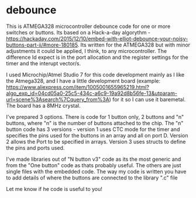 # debounce
This is ATMEGA328 microcontroller debounce code for one or more switches or buttons.  Its based on a Hack-a-day algorythm - https://hackaday.com/2015/12/10/embed-with-elliot-debounce-your-noisy-buttons-part-ii/#more-180185.  Its written for the ATMEGA328 but with minor adjustments it could be applied, I think, to any microcontroller.  The difference Id expect is in the port allocation and the register settings for the timer and the interupt vector/s.

I used Microchip/Atmel Studio 7 for this code development mainly as I like the Atmega328, and I have a little development board (example: https://www.aliexpress.com/item/1005001655965219.html?algo_exp_id=04cd05a0-25c5-434c-a6c9-19a92d8b56fe-13&utparam-url=scene%3Asearch%7Cquery_from%3A) for it so I can use it baremetal.  The board has a 8MHz crystal.  

I've prepared 3 options.  There is code for 1 button only, 2 buttons and "n" buttons, where "n" is the number of buttons attached to the chip.  The "n" button code has 3 versions - version 1 uses CTC mode for the timer and specifies the pins used for the buttons in an array and all on port D.  Version 2 allows the Port to be specified in arrays.  Version 3 uses structs to define the pins and ports used.

I've made libraries out of "N button v3" code as its the most generic and from the "One button" code as thats probably useful.  The others are just single files with the embedded code.  The way my code is written you have to add details of where the buttons are connected to the library ".c" file

Let me know if he code is useful to you!
